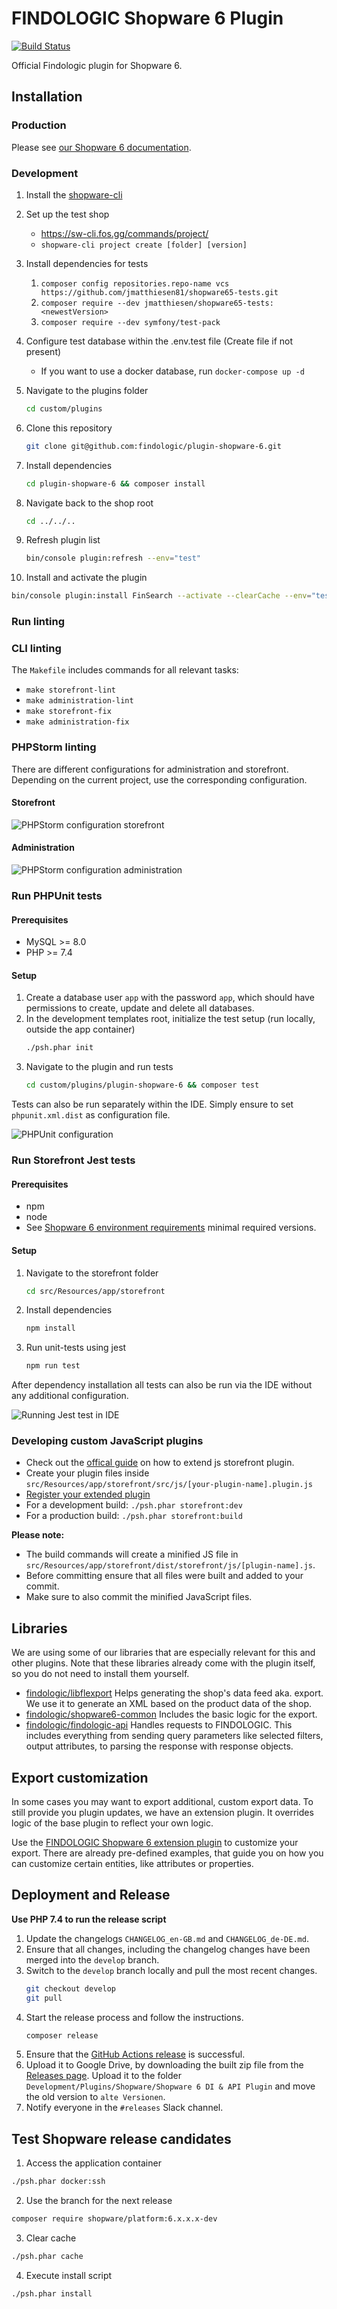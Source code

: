# FINDOLOGIC Shopware 6 Plugin

[![Build Status](https://github.com/findologic/plugin-shopware-6/workflows/PHPUnit/badge.svg?branch=main)](https://github.com/findologic/plugin-shopware-6/actions)

Official Findologic plugin for Shopware 6.

## Installation

### Production

Please see [our Shopware 6 documentation](https://docs.findologic.com/doku.php?id=integration_documentation:plugin:en:integration:shopware_6).

### Development

1. Install the [shopware-cli](https://sw-cli.fos.gg/install/)
2. Set up the test shop
   - https://sw-cli.fos.gg/commands/project/
   - `shopware-cli project create [folder] [version]`
3. Install dependencies for tests
   1. `composer config repositories.repo-name vcs https://github.com/jmatthiesen81/shopware65-tests.git`
   2. `composer require --dev jmatthiesen/shopware65-tests:<newestVersion>`
   3. `composer require --dev symfony/test-pack`
4. Configure test database within the .env.test file (Create file if not present)
   - If you want to use a docker database, run `docker-compose up -d`
5. Navigate to the plugins folder
   ```bash
   cd custom/plugins
   ```
6. Clone this repository
   ```bash
   git clone git@github.com:findologic/plugin-shopware-6.git
   ```
7. Install dependencies
   ```bash
   cd plugin-shopware-6 && composer install
   ```
8. Navigate back to the shop root
   ```bash
   cd ../../..
   ```
9. Refresh plugin list 
   ```bash
   bin/console plugin:refresh --env="test"
   ```

10. Install and activate the plugin
   ```bash
   bin/console plugin:install FinSearch --activate --clearCache --env="test"
   ```

### Run linting

### CLI linting

The `Makefile` includes commands for all relevant tasks:
- `make storefront-lint`
- `make administration-lint`
- `make storefront-fix`
- `make administration-fix`

### PHPStorm linting

There are different configurations for administration and storefront. Depending on the current project, use the
corresponding configuration.

#### Storefront

![PHPStorm configuration storefront](docs/images/phpstorm_linting_storefront.png)

#### Administration

![PHPStorm configuration administration](docs/images/phpstorm_linting_administration.png)

### Run PHPUnit tests

#### Prerequisites

* MySQL >= 8.0
* PHP >= 7.4

#### Setup

1. Create a database user `app` with the password `app`, which should have permissions to create,
   update and delete all databases.
2. In the development templates root, initialize the test setup (run locally, outside the app container)
   ```bash
   ./psh.phar init
   ```
3. Navigate to the plugin and run tests
   ```bash
   cd custom/plugins/plugin-shopware-6 && composer test
   ```

Tests can also be run separately within the IDE. Simply ensure to set `phpunit.xml.dist` as configuration file.

![PHPUnit configuration](docs/images/phpunit_configuration.png)

### Run Storefront Jest tests

#### Prerequisites

* npm
* node
* See [Shopware 6 environment requirements](https://developer.shopware.com/docs/guides/installation/overview#environment) minimal required versions.

#### Setup

1. Navigate to the storefront folder
   ```bash
   cd src/Resources/app/storefront
   ```
2. Install dependencies
   ```bash
   npm install
   ```
3. Run unit-tests using jest
   ```bash
   npm run test
   ```

After dependency installation all tests can also be run via the IDE without any additional configuration.

![Running Jest test in IDE](docs/images/jest_test_ide.png)

### Developing custom JavaScript plugins

- Check out the
  [offical guide](https://docs.shopware.com/en/shopware-platform-dev-en/how-to/extend-core-js-storefront-plugin)
  on how to extend js storefront plugin.
- Create your plugin files inside
  `src/Resources/app/storefront/src/js/[your-plugin-name].plugin.js`
- [Register your extended plugin](https://docs.shopware.com/en/shopware-platform-dev-en/how-to/extend-core-js-storefront-plugin#register-your-extended-plugin)
- For a development build: `./psh.phar storefront:dev`
- For a production build: `./psh.phar storefront:build`

**Please note:**

* The build commands will create a minified JS file in `src/Resources/app/storefront/dist/storefront/js/[plugin-name].js`.
* Before committing ensure that all files were built and added to your commit.
* Make sure to also commit the minified JavaScript files.

## Libraries

We are using some of our libraries that are especially relevant for this and other plugins.
Note that these libraries already come with the plugin itself, so you do not need to
install them yourself.

* [findologic/libflexport](https://github.com/findologic/libflexport) Helps generating
 the shop's data feed aka. export. We use it to generate an XML based on the product data
 of the shop.
* [findologic/shopware6-common](https://github.com/findologic/shopware6-common) Includes the basic logic for the export.
* [findologic/findologic-api](https://github.com/findologic/findologic-api) Handles requests
 to FINDOLOGIC. This includes everything from sending query parameters like selected filters,
 output attributes, to parsing the response with response objects.

## Export customization

In some cases you may want to export additional, custom export data. To still provide you
plugin updates, we have an extension plugin. It overrides logic of the base plugin to reflect
your own logic.

Use the [FINDOLOGIC Shopware 6 extension plugin](https://github.com/findologic/plugin-shopware-6-extension) to customize your export. There are already pre-defined examples, that
guide you on how you can customize certain entities, like attributes or properties.

## Deployment and Release

**Use PHP 7.4 to run the release script**

1. Update the changelogs `CHANGELOG_en-GB.md` and `CHANGELOG_de-DE.md`.
2. Ensure that all changes, including the changelog changes have been merged into the `develop` branch.
3. Switch to the `develop` branch locally and pull the most recent changes.
   ```bash
   git checkout develop
   git pull
   ```
4. Start the release process and follow the instructions.
   ```bash
   composer release
   ```
5. Ensure that the [GitHub Actions release](https://github.com/findologic/plugin-shopware-6/actions/workflows/release.yml)
is successful.
6. Upload it to Google Drive, by downloading the built zip file from the [Releases page](https://github.com/findologic/plugin-shopware-6/releases).
Upload it to the folder `Development/Plugins/Shopware/Shopware 6 DI & API Plugin` and move the old
version to `alte Versionen`.
7. Notify everyone in the `#releases` Slack channel.

## Test Shopware release candidates

1. Access the application container
  ```bash
  ./psh.phar docker:ssh
  ```
2. Use the branch for the next release
  ```bash
  composer require shopware/platform:6.x.x.x-dev
  ```
3. Clear cache
  ```bash
  ./psh.phar cache
  ```
4. Execute install script
  ```bash
  ./psh.phar install
  ```
